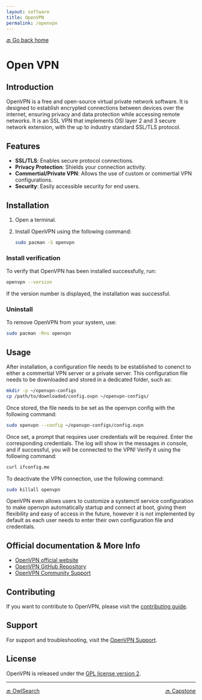 ```yaml
---
layout: software
title: OpenVPN
permalink: /openvpn
---
```


[🔙 Go back home](/OwlArchRepo/)

# Open VPN

## Introduction
OpenVPN is a free and open-source virtual private network software. It is designed to establish encrypted connections between devices over the internet, ensuring privacy and data protection while accessing remote networks.
It is an SSL VPN that implements OSI layer 2 and 3 secure network extension, with the up to industry standard SSL/TLS protocol.

## Features

- **SSL/TLS**: Enables secure protocol connections.
- **Privacy Protection**: Shields your connection activity.
- **Commertial/Private VPN**: Allows the use of custom or commertial VPN configurations.
- **Security**: Easily accessible security for end users.

## Installation

1. Open a terminal.
2. Install OpenVPN using the following command:

   ```sh
   sudo pacman -S openvpn
   ```

### Install verification
To verify that OpenVPN has been installed successfully, run:

   ```sh
   openvpn --version
   ```

If the version number is displayed, the installation was successful.

### Uninstall
To remove OpenVPN from your system, use:

   ```sh
   sudo pacman -Rns openvpn
   ```

## Usage

After installation, a configuration file needs to be established to conenct to either a commertial VPN server or a private server. This configuration file needs to be downloaded and stored in a dedicated folder, such as:

   ```sh
   mkdir -p ~/openvpn-configs
   cp /path/to/downloaded/config.ovpn ~/openvpn-configs/

   ```

Once stored, the file needs to be set as the openvpn config with the following command:
  
   ```sh
   sudo openvpn --config ~/openvpn-configs/config.ovpn

   ```
Once set, a prompt that requires user credentials will be required. Enter the corresponding credentials.
The log will show in the messages in console, and if successful, you will be connected to the VPN! Verify it using the following command:
  
   ```sh
   curl ifconfig.me

   ```

To deactivate the VPN connection, use the following command:
  
   ```sh
   sudo killall openvpn

   ```

OpenVPN even allows users to customize a systemctl service configuration to make openvpn automatically startup and connect at boot, giving them flexibility and easy of access in the future, however it is not implemented by default as each user needs to enter their own configuration file and credentials.

## Official documentation & More Info
- [OpenVPN official website](https://openvpn.net/)
- [OpenVPN GitHub Repository](https://github.com/openvpn)
- [OpenVPN Community Support](https://community.openvpn.net/openvpn)

## Contributing
If you want to contribute to OpenVPN, please visit the [contributing guide](https://community.openvpn.net/openvpn/wiki/Contributing).

## Support
For support and troubleshooting, visit the [OpenVPN Support](https://support.openvpn.com/hc/en-us).

## License
OpenVPN is released under the [GPL license version 2](https://openvpn.net/License/).

---

<div style="display: flex; justify-content: space-between;">
  <a href="owlsearch">🔙 OwlSearch</a>
  <a href="capstone">🔜 Capstone</a>
</div>
